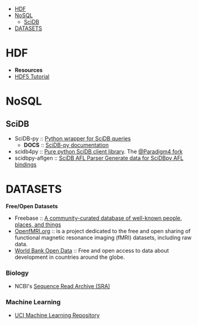 - [HDF](#hdf)
- [NoSQL](#nosql)
   * [SciDB](#scidb)
- [DATASETS](#datasets)

# HDF
- **Resources**
- [HDF5 Tutorial](https://github.com/scopatz/hdf5-is-for-lovers)



# NoSQL
## SciDB
* SciDB-py :: [Python wrapper for SciDB queries](https://github.com/Paradigm4/SciDB-py)
   * __DOCS__ :: [SciDB-py documentation](http://scidb-py.readthedocs.org/)
* scidb4py :: [Pure python SciDB client library](https://github.com/artyom-smirnov/scidb4py). The [@Paradigm4 fork](https://github.com/Paradigm4/scidb4py)
* scidbpy-aflgen :: [SciDB AFL Parser Generate data for SciDBpy AFL bindings](https://github.com/ChrisBeaumont/scidbpy-aflgen)



# DATASETS
__Free/Open Datasets__
* Freebase :: [A community-curated database of well-known people, places, and things](http://www.freebase.com)
* [OpenfMRI.org](https://openfmri.org) :: is a project dedicated to the free and open sharing of functional magnetic resonance imaging (fMRI) datasets, including raw data.
* [World Bank Open Data](http://data.worldbank.org) :: Free and open access to data about development in countries around the globe.

### Biology
* NCBI's [Sequence Read Archive (SRA)](http://www.ncbi.nlm.nih.gov/sra)

### Machine Learning
* [UCI Machine Learning Repository](http://archive.ics.uci.edu/ml/)


